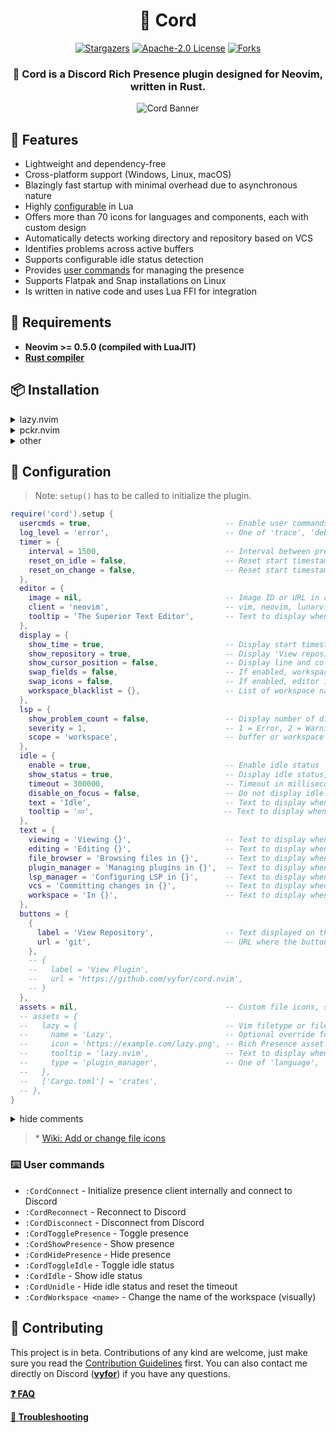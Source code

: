<div align="center">
  <h1>🧩 <strong>Cord</strong></h1>
  <div>
    <a href="https://github.com/vyfor/cord.nvim/stargazers"><img src="https://img.shields.io/github/stars/vyfor/cord.nvim?style=for-the-badge" alt="Stargazers"></a>
    <a href="https://github.com/vyfor/cord.nvim/blob/master/LICENSE"><img src="https://img.shields.io/github/license/vyfor/cord.nvim?style=for-the-badge" alt="Apache-2.0 License"></a>
    <a href="https://github.com/vyfor/cord.nvim/forks"><img src="https://img.shields.io/github/forks/vyfor/cord.nvim?style=for-the-badge" alt="Forks"></a>
  </div>
  <h3>🚀 <strong>Cord</strong> is a Discord Rich Presence plugin designed for Neovim, written in Rust.</h3>
  <img src="https://github.com/vyfor/cord.nvim/assets/92883017/d2e46243-2bef-4c73-bb3f-6d10edc2a2f4" alt="Cord Banner">
</div>

## 💎 Features
- Lightweight and dependency-free
- Cross-platform support (Windows, Linux, macOS)
- Blazingly fast startup with minimal overhead due to asynchronous nature
- Highly [configurable](#-configuration) in Lua
- Offers more than 70 icons for languages and components, each with custom design
- Automatically detects working directory and repository based on VCS
- Identifies problems across active buffers
- Supports configurable idle status detection
- Provides [user commands](#%EF%B8%8F-user-commands) for managing the presence
- Supports Flatpak and Snap installations on Linux
- Is written in native code and uses Lua FFI for integration

## 🔌 Requirements
- **Neovim >= 0.5.0 (compiled with LuaJIT)**
- **[Rust compiler](https://www.rust-lang.org/tools/install)**

## 📦 Installation
<details>
  <summary>lazy.nvim</summary>

  ```lua
  {
    'vyfor/cord.nvim',
    build = './build || .\\build',
    event = 'VeryLazy',
    opts = {}, -- calls require('cord').setup()
  }
  ```
</details>

<details>
  <summary>pckr.nvim</summary>

  ```lua
  {
    'vyfor/cord.nvim',
    run = './build || .\\build',
    config = function()
      require('cord').setup()
    end,
  }
  ```
</details>

<details>
  <summary>other</summary>
  <p>Same steps apply to other plugin managers. Just make sure to run <code>build.sh</code> or <code>build.bat</code> (depending on your OS) after the plugin is loaded</p>
</details>

## 🔧 Configuration
> Note: `setup()` has to be called to initialize the plugin.
```lua
require('cord').setup {
  usercmds = true,                              -- Enable user commands
  log_level = 'error',                          -- One of 'trace', 'debug', 'info', 'warn', 'error', 'off'
  timer = {
    interval = 1500,                            -- Interval between presence updates in milliseconds (min 500)
    reset_on_idle = false,                      -- Reset start timestamp on idle
    reset_on_change = false,                    -- Reset start timestamp on presence change
  },
  editor = {
    image = nil,                                -- Image ID or URL in case a custom client id is provided
    client = 'neovim',                          -- vim, neovim, lunarvim, nvchad, astronvim or your application's client id
    tooltip = 'The Superior Text Editor',       -- Text to display when hovering over the editor's image
  },
  display = {
    show_time = true,                           -- Display start timestamp
    show_repository = true,                     -- Display 'View repository' button linked to repository url, if any
    show_cursor_position = false,               -- Display line and column number of cursor's position
    swap_fields = false,                        -- If enabled, workspace is displayed first
    swap_icons = false,                         -- If enabled, editor is displayed on the main image
    workspace_blacklist = {},                   -- List of workspace names that will hide rich presence
  },
  lsp = {
    show_problem_count = false,                 -- Display number of diagnostics problems
    severity = 1,                               -- 1 = Error, 2 = Warning, 3 = Info, 4 = Hint
    scope = 'workspace',                        -- buffer or workspace
  },
  idle = {
    enable = true,                              -- Enable idle status
    show_status = true,                         -- Display idle status, disable to hide the rich presence on idle
    timeout = 300000,                           -- Timeout in milliseconds after which the idle status is set, 0 to display immediately
    disable_on_focus = false,                   -- Do not display idle status when neovim is focused
    text = 'Idle',                              -- Text to display when idle
    tooltip = '💤',                             -- Text to display when hovering over the idle image
  },
  text = {
    viewing = 'Viewing {}',                     -- Text to display when viewing a readonly file
    editing = 'Editing {}',                     -- Text to display when editing a file
    file_browser = 'Browsing files in {}',      -- Text to display when browsing files (Empty string to disable)
    plugin_manager = 'Managing plugins in {}',  -- Text to display when managing plugins (Empty string to disable)
    lsp_manager = 'Configuring LSP in {}',      -- Text to display when managing LSP servers (Empty string to disable)
    vcs = 'Committing changes in {}',           -- Text to display when using Git or Git-related plugin (Empty string to disable)
    workspace = 'In {}',                        -- Text to display when in a workspace (Empty string to disable)
  },
  buttons = {
    {
      label = 'View Repository',                -- Text displayed on the button
      url = 'git',                              -- URL where the button leads to ('git' = automatically fetch Git repository URL)
    },
    -- {
    --   label = 'View Plugin',
    --   url = 'https://github.com/vyfor/cord.nvim',
    -- }
  },
  assets = nil,                                 -- Custom file icons, see the wiki*
  -- assets = {
  --   lazy = {                                 -- Vim filetype or file name or file extension = table or string
  --     name = 'Lazy',                         -- Optional override for the icon name, redundant for language types
  --     icon = 'https://example.com/lazy.png', -- Rich Presence asset name or URL
  --     tooltip = 'lazy.nvim',                 -- Text to display when hovering over the icon
  --     type = 'plugin_manager',               -- One of 'language', 'file_browser', 'plugin_manager', 'lsp_manager', 'vcs' or respective ordinals; defaults to 'language'
  --   },
  --   ['Cargo.toml'] = 'crates',
  -- },
}
```

<details>
  <summary>hide comments</summary>

  ```lua
  {
    usercmds = true,
    log_level = 'error',
    timer = {
      interval = 1500,
      reset_on_idle = false,
      reset_on_change = false,
    },
    editor = {
      image = nil,
      client = 'neovim',
      tooltip = 'The Superior Text Editor',
    },
    display = {
      show_time = true,
      show_repository = true,
      show_cursor_position = false,
      swap_fields = false,
      swap_icons = false,
      workspace_blacklist = {},
    },
    lsp = {
      show_problem_count = false,
      severity = 1,
      scope = 'workspace',
    },
    idle = {
      enable = true,
      show_status = true,
      timeout = 300000,
      disable_on_focus = false,
      text = 'Idle',
      tooltip = '💤',
    },
    text = {
      viewing = 'Viewing {}',
      editing = 'Editing {}',
      file_browser = 'Browsing files in {}',
      plugin_manager = 'Managing plugins in {}',
      lsp_manager = 'Configuring LSP in {}',
      vcs = 'Committing changes in {}',
      workspace = 'In {}',
    },
    buttons = {
      {
        label = 'View Repository',
        url = 'git',
      },
    },
    assets = nil,
  }
  ```
</details>

> \* [Wiki: Add or change file icons](https://github.com/vyfor/cord.nvim/wiki/Add-or-change-file-icons)

### ⌨️ User commands
- `:CordConnect`          - Initialize presence client internally and connect to Discord
- `:CordReconnect`        - Reconnect to Discord
- `:CordDisconnect`       - Disconnect from Discord
- `:CordTogglePresence`   - Toggle presence
- `:CordShowPresence`     - Show presence
- `:CordHidePresence`     - Hide presence
- `:CordToggleIdle`       - Toggle idle status
- `:CordIdle`             - Show idle status
- `:CordUnidle`           - Hide idle status and reset the timeout
- `:CordWorkspace <name>` - Change the name of the workspace (visually)

## 🌱 Contributing
This project is in beta. Contributions of any kind are welcome, just make sure you read the [Contribution Guidelines](./.github/CONTRIBUTING.md) first. You can also contact me directly on Discord (**[vyfor](https://discord.com/users/446729269872427018)**) if you have any questions.

[**❓ FAQ**](https://github.com/vyfor/cord.nvim/wiki/FAQ)

[**🔧 Troubleshooting**](https://github.com/vyfor/cord.nvim/wiki/Troubleshooting)
